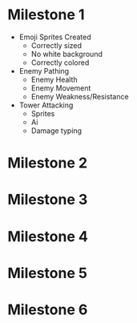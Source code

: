 # Milestone 1

+ Emoji Sprites Created
    + Correctly sized
    + No white background
    + Correctly colored
+ Enemy Pathing
    + Enemy Health
    + Enemy Movement
    + Enemy Weakness/Resistance
+ Tower Attacking
    + Sprites
    + Ai
    + Damage typing

# Milestone 2


# Milestone 3

# Milestone 4

# Milestone 5

# Milestone 6
